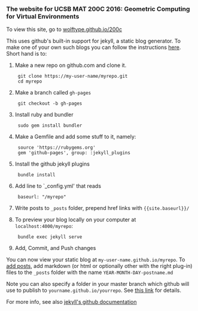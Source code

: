 ### The website for UCSB MAT 200C 2016: Geometric Computing for Virtual Environments

To view this site, go to [wolftype.github.io/200c](http://wolftype.github.io/200c)

This uses github's built-in support for jekyll, a static blog generator.  To make one of your own such blogs you can follow the instructions [here](https://help.github.com/articles/setting-up-your-github-pages-site-locally-with-jekyll/).  Short hand is to:

1. Make a new repo on github.com and clone it.

		git clone https://my-user-name/myrepo.git
		cd myrepo

2. Make a branch called `gh-pages`

		git checkout -b gh-pages

3. Install ruby and bundler

		sudo gem install bundler

3. Make a Gemfile and add some stuff to it, namely:

		source 'https://rubygems.org'
		gem 'github-pages', group: :jekyll_plugins

4. Install the github jekyll plugins

		bundle install

5. Add line to `_config.yml' that reads

		baseurl: "/myrepo"

6. Write posts to `_posts` folder, prepend href links with `{{site.baseurl}}/`

7. To preview your blog locally on your computer at `localhost:4000/myrepo`:

		bundle exec jekyll serve

8. Add, Commit, and Push changes

You can now view your static blog at `my-user-name.github.io/myrepo`.  To [add posts](https://jekyllrb.com/docs/posts/), add markdown (or html or optionally other with the right plug-in) files to the
`_posts` folder with the name `YEAR-MONTH-DAY-postname.md`

Note you can also specify a folder in your master branch which github will use to publish to `yourname.github.io/yourrepo`.  See [this link](https://github.com/blog/2228-simpler-github-pages-publishing) for details.

For more info, see also [jekyll's github documentation](https://jekyllrb.com/docs/github-pages/)
